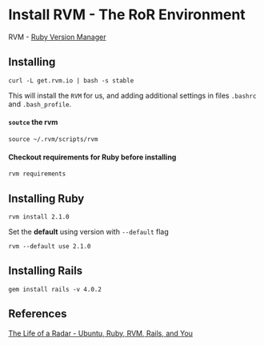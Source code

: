 Install RVM - The RoR Environment
======

RVM - [Ruby Version Manager](http://rvm.io/)

Installing
------

```
curl -L get.rvm.io | bash -s stable
```

This will install the `RVM` for us, and adding additional settings in files `.bashrc` and `.bash_profile`.

#### `soutce` the rvm

```
source ~/.rvm/scripts/rvm
```

#### Checkout requirements for Ruby before installing

```
rvm requirements
```

Installing Ruby
------

```
rvm install 2.1.0
```

Set the **default** using version with `--default` flag

```
rvm --default use 2.1.0
```

Installing Rails
------

```
gem install rails -v 4.0.2
```

References
------

[The Life of a Radar - Ubuntu, Ruby, RVM, Rails, and You](http://ryanbigg.com/2010/12/ubuntu-ruby-rvm-rails-and-you/)
